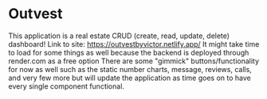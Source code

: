 # Outvest
This application is a real estate CRUD (create, read, update, delete) dashboard! 
Link to site: https://outvestbyvictor.netlify.app/
It might take time to load for some things as well because the backend is deployed through render.com as a free option
There are some "gimmick" buttons/functionality for now as well such as the static number charts,
message, reviews, calls, and very few more but will update the application as time goes on to have every single
component functional.
